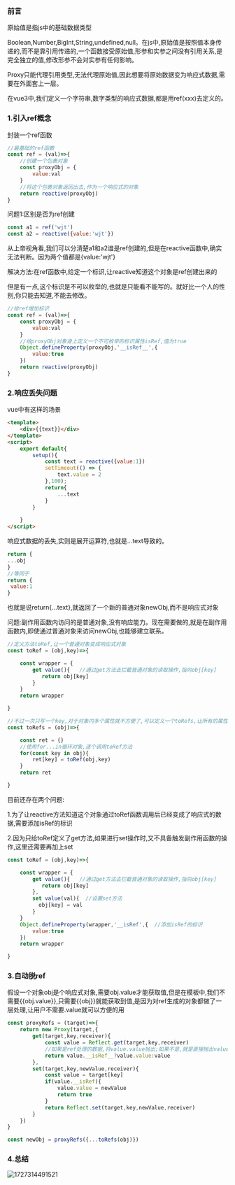 ### 前言

原始值是指js中的基础数据类型

Boolean,Number,BigInt,String,undefined,null。在js中,原始值是按照值本身传递的,而不是靠引用传递的,一个函数接受原始值,形参和实参之间没有引用关系,是完全独立的值,修改形参不会对实参有任何影响。

Proxy只能代理引用类型,无法代理原始值,因此想要将原始数据变为响应式数据,需要在外面套上一层。

在vue3中,我们定义一个字符串,数字类型的响应式数据,都是用ref(xxx)去定义的。

### 1.引入ref概念

封装一个ref函数

```javascript
//最基础的ref函数
const ref = (val)=>{
    //创建一个包裹对象
    const proxyObj = {
        value:val
    }
    //将这个包裹对象返回出去,作为一个响应式的对象
    return reactive(proxyObj)
}
```

问题1:区别是否为ref创建

```javascript
const a1 = ref('wjt')
const a2 = reactive({value:'wjt'})
```

从上帝视角看,我们可以分清楚a1和a2谁是ref创建的,但是在reactive函数中,确实无法判断。因为两个值都是{value:'wjt'}

解决方法:在ref函数中,给定一个标识,让reactive知道这个对象是ref创建出来的

但是有一点,这个标识是不可以枚举的,也就是只能看不能写的。就好比一个人的性别,你只能去知道,不能去修改。

```javascript
//给ref增加标识
const ref = (val)=>{
    const proxyObj = {
        value:val
    }
    //给proxyObj对象身上定义一个不可枚举的标识属性isRef,值为true
    Object.defineProperty(proxyObj,'__isRef__',{
        value:true
    })
    return reactive(proxyObj)
}
```

### 2.响应丢失问题

vue中有这样的场景

```html
<template>
    <div>{{text}}</div>
</template>
<script>
    export default{
        setup(){
            const text = reactive({value:1})
            setTimeout(() => {
                text.value = 2
            },100);
            return{
                ...text
            }
        }
     
    }
</script>
```

响应式数据的丢失,实则是展开运算符,也就是...text导致的。

```js
return {
...obj
}
//等同于
return {
 value:1
}
```

也就是说return{...text},就返回了一个新的普通对象newObj,而不是响应式对象

问题:副作用函数内访问的是普通对象,没有响应能力。现在需要做的,就是在副作用函数内,即使通过普通对象来访问newObj,也能够建立联系。

```js
//定义方法toRef,让一个普通对象变成响应式对象
const toRef = (obj,key)=>{

    const wrapper = {
        get value(){   //通过get方法去拦截普通对象的读取操作,指向obj[key]
           return obj[key]
        }
    }
    return wrapper

}

//不过一次只写一个key,对于对象内多个属性就不方便了,可以定义一个toRefs,让所有的属性都可以变成响应式的
const toRefs = (obj)=>{

    const ret = {}
    //使用for...in循环对象,逐个调用toRef方法
    for(const key in obj){
        ret[key] = toRef(obj,key)
    }
    return ret

}
```

目前还存在两个问题:

1.为了让reactive方法知道这个对象通过toRef函数调用后已经变成了响应式的数据,需要添加isRef的标识

2.因为只给toRef定义了get方法,如果进行set操作时,又不具备触发副作用函数的操作,这里还需要再加上set

```js
const toRef = (obj,key)=>{

    const wrapper = {
        get value(){   //通过get方法去拦截普通对象的读取操作,指向obj[key]
           return obj[key]
        },
        set value(val){  //设置set方法
          obj[key] = val
        }
    }
    Object.defineProperty(wrapper,'__isRef',{  //添加isRef的标识
        value:true
    })
    return wrapper

}
```

### 3.自动脱ref

假设一个对象obj是个响应式对象,需要obj.value才能获取值,但是在模板中,我们不需要{{obj.value}},只需要{{obj}}就能获取到值,是因为对ref生成的对象都做了一层处理,让用户不需要.value就可以方便的用

```js
const proxyRefs = (target)=>{
    return new Proxy(target,{
        get(target,key,receiver){
            const value = Reflect.get(target,key,receiver)
            //如果是ref处理的数据,将value.value抛出;如果不是,就是直接抛出value
            return value.__isRef__?value.value:value
        },
        set(target,key,newValue,receiver){
            const value = target[key]
            if(value.__isRef){
                value.value = newValue
                return true
            }
            return Reflect.set(target,key,newValue,receiver)
        }
    })
}

const newObj = proxyRefs({...toRefs(obj)})
```

### 4.总结

![1727314491521](https://i-blog.csdnimg.cn/direct/90684e2ab969459dbbf38b4b5a6f9769.png)
